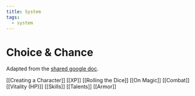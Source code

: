 ```yaml
---
title: System
tags:
  - system
---
```

# Choice & Chance

Adapted from the [shared google doc](https://docs.google.com/document/d/1AFUSyEgLVVTTq5rTqS7DSrYVwWzT3wF4DFqBILeWqtE/edit#heading=h.4l3lvf2e4kco). 

[[Creating a Character]] 
[[XP]] 
[[Rolling the Dice]] 
[[On Magic]] 
[[Combat]] 
[[Vitality (HP)]] 
[[Skills]] 
[[Talents]] 
[[Armor]] 
